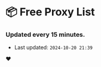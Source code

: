 # :package: Free Proxy List
### Updated every 15 minutes.

- Last updated: `2024-10-20 21:39`

:heart:
